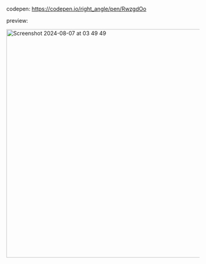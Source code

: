 codepen: https://codepen.io/right_angle/pen/RwzgdOo

preview:

<img width="598" alt="Screenshot 2024-08-07 at 03 49 49" src="https://github.com/user-attachments/assets/b10bd1c5-3413-483f-b00a-c0dcd07bacb6">
